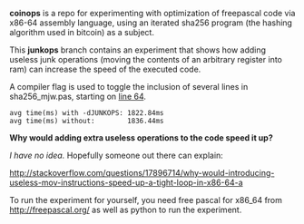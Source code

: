 **coinops** is a repo for experimenting with optimization of
freepascal code via x86-64 assembly language, using an iterated
sha256 program (the hashing algorithm used in bitcoin) as a subject.

This **junkops** branch contains an experiment that shows how
adding useless junk operations (moving the contents of an arbitrary
register into ram) can increase the speed of the executed code.

A compiler flag is used to toggle the inclusion of several lines
in sha256_mjw.pas, starting on [line 64](https://github.com/tangentstorm/coinops/blob/junkops/sha256_mjw.pas#L164).

    avg time(ms) with -dJUNKOPS: 1822.84ms
    avg time(ms) without:        1836.44ms

**Why would adding extra useless operations to the code speed it up?**

*I have no idea.* Hopefully someone out there can explain:

http://stackoverflow.com/questions/17896714/why-would-introducing-useless-mov-instructions-speed-up-a-tight-loop-in-x86-64-a

To run the experiment for yourself, you need free pascal for x86_64
from http://freepascal.org/ as well as python to run the experiment.
